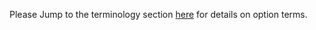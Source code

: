 
Please Jump to the terminology section [here](../terminology/options.md) for details on option terms.